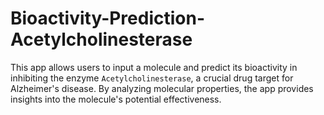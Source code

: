 # Bioactivity-Prediction-Acetylcholinesterase
This app allows users to input a molecule and predict its bioactivity in inhibiting the enzyme `Acetylcholinesterase`, a crucial drug target for Alzheimer's disease. By analyzing molecular properties, the app provides insights into the molecule's potential effectiveness.
